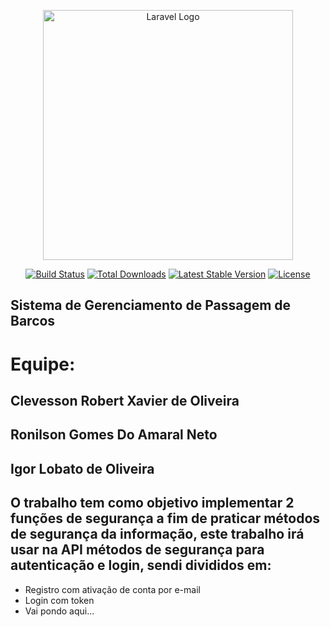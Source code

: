 <p align="center"><a href="https://laravel.com" target="_blank"><img src="https://raw.githubusercontent.com/laravel/art/master/logo-lockup/5%20SVG/2%20CMYK/1%20Full%20Color/laravel-logolockup-cmyk-red.svg" width="400" alt="Laravel Logo"></a></p>

<p align="center">
<a href="https://github.com/laravel/framework/actions"><img src="https://github.com/laravel/framework/workflows/tests/badge.svg" alt="Build Status"></a>
<a href="https://packagist.org/packages/laravel/framework"><img src="https://img.shields.io/packagist/dt/laravel/framework" alt="Total Downloads"></a>
<a href="https://packagist.org/packages/laravel/framework"><img src="https://img.shields.io/packagist/v/laravel/framework" alt="Latest Stable Version"></a>
<a href="https://packagist.org/packages/laravel/framework"><img src="https://img.shields.io/packagist/l/laravel/framework" alt="License"></a>
</p>

## Sistema de Gerenciamento de Passagem de Barcos

# Equipe:
## Clevesson Robert Xavier de Oliveira
## Ronilson Gomes Do Amaral Neto
## Igor Lobato de Oliveira

## O trabalho tem como objetivo implementar 2 funções de segurança a fim de praticar métodos de segurança da informação, este trabalho irá usar na API métodos de segurança para autenticação e login, sendi divididos em:
- Registro com ativação de conta por e-mail
- Login com token
- Vai pondo aqui...